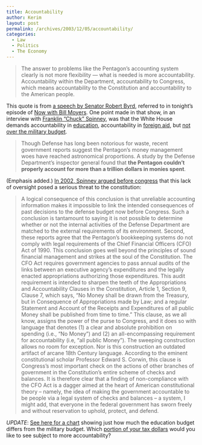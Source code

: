 ```yaml
---
title: Accountability
author: Kerim
layout: post
permalink: /archives/2003/12/05/accountability/
categories:
  - Law
  - Politics
  - The Economy
---
```


>   The answer to problems like the Pentagon&#8217;s accounting system clearly is not more flexibility &#8212; what is needed is more accountability. Accountability within the Department, accountability to Congress, which means accountability to the Constitution and accountability to the American people.


This quote is from <a href="http://64.177.207.201/pages/16_286.html" onclick="_gaq.push(['_trackEvent', 'outbound-article', 'http://64.177.207.201/pages/16_286.html', 'a speech by Senator Robert Byrd']);" >a speech by Senator Robert Byrd</a>, referred to in tonight&#8217;s episode of <a href="http://www.pbs.org/now/politics/defenseaccount.html" onclick="_gaq.push(['_trackEvent', 'outbound-article', 'http://www.pbs.org/now/politics/defenseaccount.html', 'Now with Bill Moyers']);" >Now with Bill Moyers</a>. One point made in that show, in an interview with <a href="http://www.pbs.org/now/politics/spinney.html" onclick="_gaq.push(['_trackEvent', 'outbound-article', 'http://www.pbs.org/now/politics/spinney.html', 'Franklin &#8220;Chuck&#8221; Spinney']);" >Franklin &#8220;Chuck&#8221; Spinney</a>, was that the White House demands accountability in <a href="http://www.newsmax.com/articles/?a=2000/8/31/180255" onclick="_gaq.push(['_trackEvent', 'outbound-article', 'http://www.newsmax.com/articles/?a=2000/8/31/180255', 'education']);" >education</a>, accountability in <a href="http://www.csmonitor.com/2002/0319/p02s01-uspo.html" onclick="_gaq.push(['_trackEvent', 'outbound-article', 'http://www.csmonitor.com/2002/0319/p02s01-uspo.html', 'foreign aid']);" >foreign aid</a>, but <a href="http://www.sfgate.com/cgi-bin/article.cgi?file=/c/a/2003/05/18/MN251738.DTL" onclick="_gaq.push(['_trackEvent', 'outbound-article', 'http://www.sfgate.com/cgi-bin/article.cgi?file=/c/a/2003/05/18/MN251738.DTL', 'not over the military budget']);" >not over the military budget</a>.


>   Though Defense has long been notorious for waste, recent government reports suggest the Pentagon&#8217;s money management woes have reached astronomical proportions. A study by the Defense Department&#8217;s inspector general found that <b>the Pentagon couldn&#8217;t properly account for more than a trillion dollars in monies spent</b>.


(Emphasis added.) <a href="http://www.d-n-i.net/fcs/spinney_testimony_060402.htm" onclick="_gaq.push(['_trackEvent', 'outbound-article', 'http://www.d-n-i.net/fcs/spinney_testimony_060402.htm', 'In 2002, Spinney argued before congress']);" >In 2002, Spinney argued before congress</a> that this lack of oversight posed a serious threat to the constitution:


>   A logical consequence of this conclusion is that unreliable accounting information makes it impossible to link the intended consequences of past decisions to the defense budget now before Congress. Such a conclusion is tantamount to saying it is not possible to determine whether or not the internal activities of the Defense Department are matched to the external requirements of its environment. Second, these reports agree that the Pentagon&#8217;s bookkeeping systems do not comply with legal requirements of the Chief Financial Officers (CFO) Act of 1990. This conclusion goes well beyond the principles of sound financial management and strikes at the soul of the Constitution. The CFO Act requires government agencies to pass annual audits of the links between an executive agency&#8217;s expenditures and the legally enacted appropriations authorizing those expenditures. This audit requirement is intended to sharpen the teeth of the Appropriations and Accountability Clauses in the Constitution, Article 1, Section 9, Clause 7, which says, &#8220;No Money shall be drawn from the Treasury, but in Consequence of Appropriations made by Law; and a regular Statement and Account of the Receipts and Expenditures of all public Money shall be published from time to time.&#8221; This clause, as we all know, assigns the power of the purse to Congress, and it does so with language that denotes (1) a clear and absolute prohibition on spending (i.e., &#8220;No Money&#8221;) and (2) an all-encompassing requirement for accountability (i.e, &#8220;all public Money&#8221;). The sweeping construction allows no room for exception. Nor is this construction an outdated artifact of arcane 18th Century language. According to the eminent constitutional scholar Professor Edward S. Corwin, this clause is Congress&#8217;s most important check on the actions of other branches of government in the Constitution&#8217;s entire scheme of checks and balances. It is therefore clear that a finding of non-compliance with the CFO Act is a dagger aimed at the heart of American constitutional theory &#8211; namely, the idea of making the government accountable to be people via a legal system of checks and balances &#8211; a system, I might add, that everyone in the federal government has sworn freely and without reservation to uphold, protect, and defend.


*UPDATE*: <a href="http://www.pbs.org/now/politics/military_spending_pop/index3.html" onclick="_gaq.push(['_trackEvent', 'outbound-article', 'http://www.pbs.org/now/politics/military_spending_pop/index3.html', 'See here for a chart']);" >See here for a chart</a> showing just how much the education budget differs from the military budget. Which <a href="http://www.nationalpriorities.org/taxes/IncomeTaxChart.html" onclick="_gaq.push(['_trackEvent', 'outbound-article', 'http://www.nationalpriorities.org/taxes/IncomeTaxChart.html', 'portion of your tax dollars']);" >portion of your tax dollars</a> would you like to see subject to more accountability?

